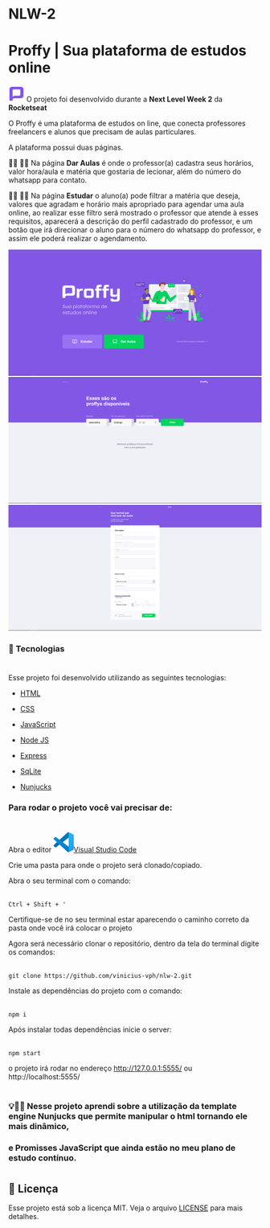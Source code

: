 # NLW-2
# Proffy | Sua plataforma de estudos online

![](/public/images/favicon.png) O projeto foi desenvolvido durante a **Next Level Week 2** da **Rocketseat**


O Proffy é uma plataforma de estudos on line, que conecta professores freelancers e alunos que precisam de aulas particulares.

A plataforma possui duas páginas.

👨‍🏫 👩‍🏫 Na página **Dar Aulas** é onde o professor(a) cadastra seus horários, valor hora/aula e matéria que gostaria de lecionar, além do número
do whatsapp para contato.

👩‍🎓 👨‍🎓 Na página **Estudar** o aluno(a) pode filtrar a matéria que deseja, valores que agradam e horário mais apropriado para agendar uma aula online, 
ao realizar esse filtro será mostrado o professor que atende à esses requisitos, aparecerá a descrição do perfil cadastrado do professor, e um botão que irá direcionar o aluno para o número do whatsapp do professor, e assim ele poderá realizar o agendamento. 


![](/public/images/proffy.PNG)
![](/public/images/proffy2.PNG)
![](/public/images/proffy3.PNG)


### 🚀 Tecnologias
#

Esse projeto foi desenvolvido utilizando as seguintes tecnologias:
* [HTML](https://www.w3schools.com/html/default.asp) 

* [CSS](https://www.w3schools.com/css/default.asp) 

* [JavaScript](https://www.w3schools.com/js/default.asp) 

* [Node JS](https://nodejs.org/en/) 

* [Express](https://expressjs.com/pt-br/) 

* [SqLite](https://www.sqlite.org/index.html) 

* [Nunjucks](https://mozilla.github.io/nunjucks/) 



### Para rodar o projeto você vai precisar de:
#

Abra o editor    ![](/public/images/favicon.vscode2.png)[Visual Studio Code](https://code.visualstudio.com/download)

Crie uma pasta para onde o projeto será clonado/copiado.

Abra o seu terminal com o comando:
```

Ctrl + Shift + '

``` 
Certifique-se de no seu terminal estar aparecendo o caminho correto da pasta onde você irá colocar o projeto 

Agora será necessário clonar o repositório, dentro da tela do terminal digite os comandos:
```

git clone https://github.com/vinicius-vph/nlw-2.git

``` 
Instale as dependências do projeto com o comando:

```

npm i

``` 
Após instalar todas dependências inicie o server:
```

npm start

``` 

o projeto irá rodar no endereço
http://127.0.0.1:5555/
ou
http://localhost:5555/

#
#
### 💡📝💭 Nesse projeto aprendi sobre a utilização da template engine Nunjucks que permite manipular o html tornando ele mais dinâmico,
### e Promisses JavaScript que ainda estão no meu plano de estudo contínuo.
#
#

## 📝 Licença

Esse projeto está sob a licença MIT. Veja o arquivo [LICENSE](https://www.mit.edu/~amini/LICENSE.md) para mais detalhes.

















